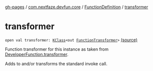 [gh-pages](../../index.md) / [com.nextfaze.devfun.core](../index.md) / [FunctionDefinition](index.md) / [transformer](./transformer.md)

# transformer

`open val transformer: `[`KClass`](https://kotlinlang.org/api/latest/jvm/stdlib/kotlin.reflect/-k-class/index.html)`<out `[`FunctionTransformer`](../-function-transformer/index.md)`>` [(source)](https://github.com/NextFaze/dev-fun/tree/master/devfun-annotations/src/main/java/com/nextfaze/devfun/core/Definitions.kt#L76)

Function transformer for this instance as taken from [DeveloperFunction.transformer](../../com.nextfaze.devfun.annotations/-developer-function/transformer.md).

Adds to and/or transforms the standard invoke call.

